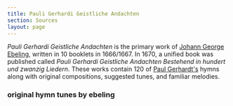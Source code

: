 ```yaml
---
title: Pauli Gerhardi Geistliche Andachten
section: Sources
layout: page
---
```

_Pauli Gerhardi Geistliche Andachten_ is the primary work of [Johann George Ebeling](/authors/ebeling_j), written in 10 booklets in 1666/1667. In 1670, a unified book was published called _Pauli Gerhardi Geistliche Andachten Bestehend in hundert und zwanzig Liedern_. These works contain 120 of [Paul Gerhardt's](/authors/gerhardt_p) hymns along with original compositions, suggested tunes, and familiar melodies.

### original hymn tunes by ebeling

